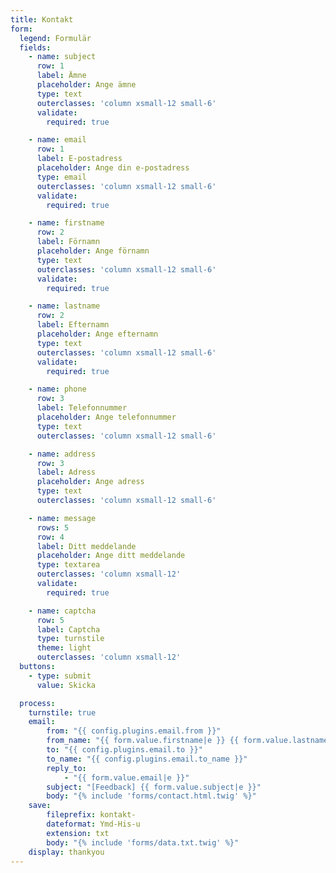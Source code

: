 ```yaml
---
title: Kontakt
form:
  legend: Formulär
  fields:
    - name: subject
      row: 1
      label: Ämne
      placeholder: Ange ämne
      type: text
      outerclasses: 'column xsmall-12 small-6'
      validate:
        required: true

    - name: email
      row: 1
      label: E-postadress
      placeholder: Ange din e-postadress
      type: email
      outerclasses: 'column xsmall-12 small-6'
      validate:
        required: true

    - name: firstname
      row: 2
      label: Förnamn
      placeholder: Ange förnamn
      type: text
      outerclasses: 'column xsmall-12 small-6'
      validate:
        required: true

    - name: lastname
      row: 2
      label: Efternamn
      placeholder: Ange efternamn
      type: text
      outerclasses: 'column xsmall-12 small-6'
      validate:
        required: true

    - name: phone
      row: 3
      label: Telefonnummer
      placeholder: Ange telefonnummer
      type: text
      outerclasses: 'column xsmall-12 small-6'

    - name: address
      row: 3
      label: Adress
      placeholder: Ange adress
      type: text
      outerclasses: 'column xsmall-12 small-6'

    - name: message
      rows: 5
      row: 4
      label: Ditt meddelande
      placeholder: Ange ditt meddelande
      type: textarea
      outerclasses: 'column xsmall-12'
      validate:
        required: true

    - name: captcha
      row: 5
      label: Captcha
      type: turnstile
      theme: light
      outerclasses: 'column xsmall-12'
  buttons:
    - type: submit
      value: Skicka

  process:
    turnstile: true
    email:
        from: "{{ config.plugins.email.from }}"
        from_name: "{{ form.value.firstname|e }} {{ form.value.lastname|e }}"
        to: "{{ config.plugins.email.to }}"
        to_name: "{{ config.plugins.email.to_name }}"
        reply_to:
            - "{{ form.value.email|e }}"
        subject: "[Feedback] {{ form.value.subject|e }}"
        body: "{% include 'forms/contact.html.twig' %}"
    save:
        fileprefix: kontakt-
        dateformat: Ymd-His-u
        extension: txt
        body: "{% include 'forms/data.txt.twig' %}"
    display: thankyou
---
```

